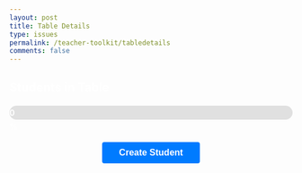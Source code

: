```yaml
---
layout: post
title: Table Details
type: issues
permalink: /teacher-toolkit/tabledetails
comments: false
---
```

<style>
  h2 {
      color: white;
  }
  #student-cards-container {
      display: grid;
      grid-template-columns: repeat(2, 1fr);
      gap: 20px;
      margin-top: 20px;
      justify-content: center;
  }
  .student-card {
      background-color: #fff;
      border: 1px solid #ddd;
      border-radius: 5px;
      padding: 20px;
      width: 280px;
      box-shadow: 0 4px 8px rgba(0, 0, 0, 0.1);
      text-align: center;
      display: flex;
      flex-direction: column;
      align-items: center;
  }
  .student-card h3 {
      margin: 10px 0;
      font-size: 20px;
      color: black;
  }
  .student-card p {
      margin: 5px 0;
      font-size: 16px;
      color: black;
  }
  .student-image {
      width: 100px;
      height: 100px;
      border-radius: 50%;
      margin-bottom: 10px;
  }
  .delete-button, .add-task-button {
      margin-top: 10px;
      padding: 8px 12px;
      color: white;
      border: none;
      border-radius: 4px;
      cursor: pointer;
  }
  .delete-button {
      background-color: #ff4d4d;
  }
  .add-task-button {
      background-color: #28a745;
  }
  .create-button {
      margin: 20px auto;
      padding: 10px 30px;
      background-color: #007BFF;
      color: white;
      border: none;
      border-radius: 4px;
      cursor: pointer;
      display: block;
      font-size: 16px;
      font-weight: bold;
  }
  /* Progress bar container */
  #progress-bar-container {
      width: 100%;
      background-color: #e0e0e0;
      border-radius: 25px;
      margin: 20px 0;
      height: 25px;
  }

  /* Actual progress */
  #progress-bar {
      height: 100%;
      background-color: #28a745;
      border-radius: 25px;
      text-align: center;
      line-height: 25px;
      color: white;
      font-weight: bold;
      width: 0; /* Initial value */
      transition: width 0.5s ease-in-out;
  }
</style>
<body>
  <h2 id="page-title">Students in Table</h2>
  <div id="progress-bar-container">
      <div id="progress-bar">0%</div>
  </div>
  <div id="student-cards-container"></div>
  <button class="create-button" onclick="createStudent()">Create Student</button>

  <script type="module">
    import {javaURI} from '{{site.baseurl}}/assets/js/api/config.js';
    document.addEventListener("DOMContentLoaded", function() {
      const urlParams = new URLSearchParams(window.location.search);
      const tableNumber = urlParams.get('table');
      const period = urlParams.get('period');

      if (tableNumber) {
        console.log("Fetching students for table:", tableNumber);
        console.log("Fetching progress for period:", period);
        console.log(JSON.stringify({ 
            table: parseInt(tableNumber),
            period: parseInt(period)}));
        fetch(`${javaURI}/api/students/progress`, {
          method: "POST",
          headers: { "Content-Type": "application/json" },
          body: JSON.stringify({ 
            "table": parseInt(tableNumber),
            "period": parseInt(period)}),
        })
        .then(response => {
          if (!response.ok) throw new Error("Failed to fetch progress");
          return response.json();
        })
        .then(progress => {
          const progressBar = document.getElementById("progress-bar");
          progressBar.style.width = progress + "%";
          progressBar.textContent = progress + "%";
        })
        .catch(error => console.error("Error fetching progress:", error));

        fetch(`${javaURI}/api/students/find-team`, {
          method: "POST",
          headers: { "Content-Type": "application/json" },
          body: JSON.stringify({
            course: "CSA",
            trimester: 2,
            period: parseInt(period),
            table: parseInt(tableNumber)
          })
        })
        .then(response => {
          if (!response.ok) throw new Error("Network response was not ok");
          return response.json();
        })
        .then(data => {
          const container = document.getElementById("student-cards-container");
          container.innerHTML = "";

          // Set the project name in the title using the first student in the list (assuming same project for the table)

          data.forEach(student => {
            const card = document.createElement("div");
            card.className = "student-card";

            fetch(`https://api.github.com/users/${student.username}`)
                .then(response => response.json())
                .then(githubData => {
                    const imageUrl = githubData.avatar_url || "default-image-url.jpg";
                    card.innerHTML = `
                        <img src="${imageUrl}" alt="${student.username}'s Profile Picture" class="student-image">
                        <h3>Username: ${student.username}</h3>
                        <p>Table Number: ${student.tableNumber}</p>
                        <p>Course: ${student.course}</p>
                        <p>Trimester: ${student.trimester}</p>
                        <p>Period: ${student.period}</p>
                        <p>
                            <strong>Tasks:</strong> 
                            ${student.tasks.length > 0 
                                ? student.tasks.map(task => `
                                    <a href="javascript:void(0);" onclick="completeTask('${student.username}', '${task}')">
                                        ${task}
                                    </a>`).join(', ') 
                                : 'No tasks assigned'}
                        </p>
                        <button class="add-task-button" onclick="addTask('${student.username}')">Add Task</button>
                        <button class="delete-button" onclick="deleteStudent('${student.username}')">Delete</button>
                    `;
                })
                .catch(error => {
                    console.error("GitHub profile fetch error:", error);
                    card.innerHTML = `
                        <img src="default-image-url.jpg" alt="Default Profile Picture" class="student-image">
                        <h3>Username: ${student.username}</h3>
                        <p>Table Number: ${student.tableNumber}</p>
                        <p>Course: ${student.course}</p>
                        <p>Trimester: ${student.trimester}</p>
                        <p>Period: ${student.period}</p>
                        <p>
                            <strong>Tasks:</strong> 
                            ${student.tasks.length > 0 
                                ? student.tasks.map(task => `
                                    <a href="javascript:void(0);" onclick="completeTask('${student.username}', '${task}')">
                                        ${task}
                                    </a>`).join(', ') 
                                : 'No tasks assigned'}
                        </p>
                        <button class="add-task-button" onclick="addTask('${student.username}')">Add Task</button>
                        <button class="delete-button" onclick="deleteStudent('${student.username}')">Delete</button>
                    `;
                });

            container.appendChild(card);
        });


        })
        .catch(error => console.error("There was a problem with the fetch operation:", error));
      } else {
        document.getElementById("student-cards-container").innerHTML = "<p>No table selected.</p>";
      }
    });
  window.addTask = function addTask(username) {
      const newTask = prompt("Enter a new task:");
      if (newTask) {
        fetch(`${javaURI}/api/students/update-tasks`, {
          method: "POST",
          headers: { "Content-Type": "application/json" },
          body: JSON.stringify({
            username: username,
            tasks: [newTask]
          })
        })
        .then(response => {
          if (!response.ok) throw new Error("Failed to add task");
          return response.json();
        })
        .then(student => {
          alert("Task added successfully!");
          location.reload();
        })
        .catch(error => console.error("There was a problem with the add task operation:", error));
      } else {
        alert("Task cannot be empty.");
      }
    };

    window.createStudent = function createStudent() {
        const urlParams = new URLSearchParams(window.location.search);
        const username = prompt("Enter student username:");
        const course = "CSA";
        const trimester = 2;
        const period = urlParams.get('period');
        const table = urlParams.get('table');
        const tasks = []; // Initial empty tasks
        if (username && table) {
          fetch(`${javaURI}/api/students/create`, {
            method: "POST",
            headers: { "Content-Type": "application/json" },
            body: JSON.stringify({
              username: username,
              tableNumber: parseInt(table),
              course: course,
              trimester: trimester,
              period: parseInt(period),
              tasks: tasks
            })
          })
          .then(response => {
            if (!response.ok) throw new Error("Failed to create student");
            return response.json();
          })
          .then(student => {
            alert("Student created successfully!");
            location.reload();
          })
          .catch(error => console.error("There was a problem with the create operation:", error));
        } else {
          alert("Please fill in all fields to create a student.");
        }
    };

    window.deleteStudent = function deleteStudent(username) {
      fetch(`${javaURI}/api/students/delete?username=${encodeURIComponent(username)}`, {
        method: "POST",
        headers: { "Content-Type": "application/json" },
        mode: "cors"
      })
      .then(response => {
        if (!response.ok) throw new Error("Failed to delete student with username: " + username);
        return response.text();
      })
      .then(message => {
        console.log(message);
        alert(message);
        location.reload();
      })
      .catch(error => console.error("There was a problem with the delete operation:", error));
    }
    window.completeTask = function completeTask(username, task) {
        fetch(`${javaURI}/api/students/complete-task`, {
            method: "POST",
            headers: { "Content-Type": "application/json" },
            body: JSON.stringify({
                username: username,
                task: task
            })
        })
        .then(response => {
            if (!response.ok) throw new Error("Failed to complete task");
            return response.text();
        })
        .then(message => {
            alert(message);
            // Update task list dynamically or reload the page
            location.reload(); // Simplest option
        })
        .catch(error => console.error("Error completing task:", error));
    };
  </script>
</body>